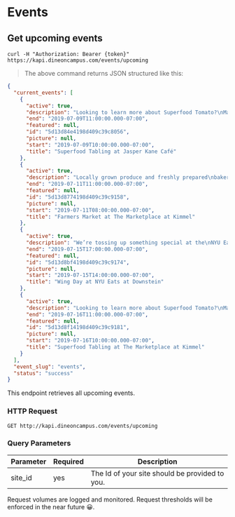 # Events

## Get upcoming events

```shell
curl -H "Authorization: Bearer {token}" https://kapi.dineoncampus.com/events/upcoming
```

> The above command returns JSON structured like this:

```json
{
  "current_events": [
    {
      "active": true,
      "description": "Looking to learn more about Superfood Tomato?\nMake sure to stop by Jasper Kane Café from\n1PM – 2PM to learn more about the nutritional\nbenefits of Tomatoes.",
      "end": "2019-07-09T11:00:00.000-07:00",
      "featured": null,
      "id": "5d13d84e4198d409c39c8056",
      "picture": null,
      "start": "2019-07-09T10:00:00.000-07:00",
      "title": "Superfood Tabling at Jasper Kane Café"
    },
    {
      "active": true,
      "description": "Locally grown produce and freshly prepared\nbakery items will be available at The\nMarketplace at Kimmel from 11AM – 2PM!\nDon’t miss out on supporting some of our\namazing local farmers & tasting their delicious\nproduce!",
      "end": "2019-07-11T11:00:00.000-07:00",
      "featured": null,
      "id": "5d13d8774198d409c39c9158",
      "picture": null,
      "start": "2019-07-11T08:00:00.000-07:00",
      "title": "Farmers Market at The Marketplace at Kimmel"
    },
    {
      "active": true,
      "description": "We’re tossing up something special at the\nNYU Eats at Downstein for dinner on\nMonday night. Make sure to stop by to create\nyour own wings.",
      "end": "2019-07-15T17:00:00.000-07:00",
      "featured": null,
      "id": "5d13d8bf4198d409c39c9174",
      "picture": null,
      "start": "2019-07-15T14:00:00.000-07:00",
      "title": "Wing Day at NYU Eats at Downstein"
    },
    {
      "active": true,
      "description": "Looking to learn more about Superfood Tomato?\nMake sure to stop by The Marketplace at\nKimmel from 1PM – 2PM to learn more about the\nnutritional benefits of Tomatoes with RD\nChristina.",
      "end": "2019-07-16T11:00:00.000-07:00",
      "featured": null,
      "id": "5d13d8f14198d409c39c9181",
      "picture": null,
      "start": "2019-07-16T10:00:00.000-07:00",
      "title": "Superfood Tabling at The Marketplace at Kimmel"
    }
  ],
  "event_slug": "events",
  "status": "success"
}
```

This endpoint retrieves all upcoming events.

### HTTP Request

`GET http://kapi.dineoncampus.com/events/upcoming`

### Query Parameters

| Parameter | Required | Description                                    |
| --------- | -------- | ---------------------------------------------- |
| site_id   | yes      | The Id of your site should be provided to you. |

<aside class="success">
Request volumes are logged and monitored. Request thresholds will be enforced in the near future 😀.
</aside>